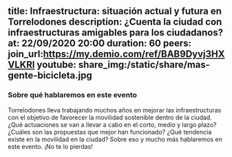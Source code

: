 title: Infraestructura: situación actual y futura en Torrelodones
description: ¿Cuenta la ciudad con infraestructuras amigables para los ciudadanos?
at: 22/09/2020 20:00
duration: 60
peers: 
join_url:https://my.demio.com/ref/BAB9Dyvj3HXVLKRl
youtube:
share_img:/static/share/mas-gente-bicicleta.jpg
----
### Sobre qué hablaremos en este evento

Torrelodones lleva trabajando muchos años en mejorar las infraestructuras con el objetivo de favorecer la movilidad sostenible dentro de la ciudad. ¿Qué actuaciones se van a llevar a cabo en el corto, medio y largo plazo? ¿Cuáles son las propuestas que mejor han funcionado? ¿Qué tendencia existe en la movilidad en la ciudad? Sobre eso y mucho más hablaremos en este evento. ¡No te lo pierdas!
